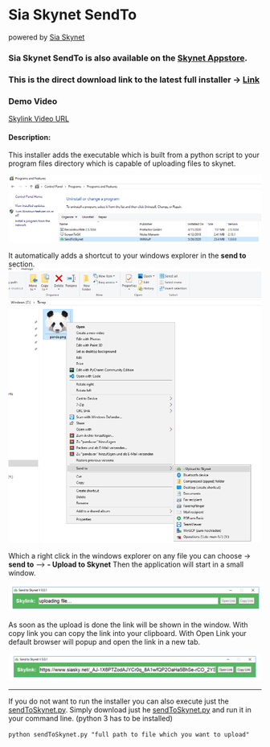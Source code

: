 # Sia Skynet SendTo 
powered by [Sia Skynet](https://www.siasky.net)

### **Sia Skynet SendTo** is also available on the [Skynet Appstore](https://skynethub.io/_B3VrECGOHPEAFknVQwj_vWsyaX_8iIRuB_TL09cuj9uZQ/index.html#/apps/utilities).

### This is the direct download link to the latest full installer -> [Link](https://siasky.net/AAByGIpBvUZ1G-KzJBtoVBps7NisXpI6_-5O0tkUEzMgjA)

### Demo Video
[Skylink Video URL](https:/)

#### Description:
This installer adds the executable which is built from a python script to your program files directory which is capable of uploading files to skynet.

![Image of Installed Software](https://github.com/cycleworm/SiaSkynet-SendTo/blob/master/docu/installed_programs.png)

It automatically adds a shortcut to your windows explorer in the **send to** section.
![Image of Shortcut Entry](https://github.com/cycleworm/SiaSkynet-SendTo/blob/master/docu/sendTo_shortcut.png)

Which a right click in the windows explorer on any file you can choose -> **send to** --> **- Upload to Skynet** 
Then the application will start in a small window. 

![Image of Shortcut Entry](https://github.com/cycleworm/SiaSkynet-SendTo/blob/master/docu/app_start.png)

As soon as the upload is done the link will be shown in the window. With copy link you can copy the link into your clipboard.
With Open Link your default browser will popup and open the link in a new tab.

![Image of Shortcut Entry](https://github.com/cycleworm/SiaSkynet-SendTo/blob/master/docu/app_finished.png)

------------------------------------------

If you do not want to run the installer you can also execute just the [sendToSkynet.py](https://github.com/cycleworm/SiaSkynet-SendTo/blob/master/sendToSkynet.py). Simply download just he [sendToSkynet.py](https://github.com/cycleworm/SiaSkynet-SendTo/blob/master/sendToSkynet.py) and run it in your command line. (python 3 has to be installed)

`python sendToSkynet.py "full path to file which you want to upload"`
